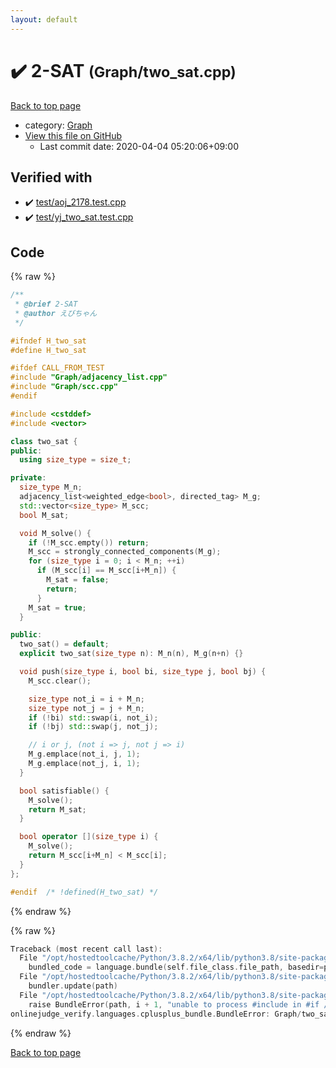 ```yaml
---
layout: default
---
```


<!-- mathjax config similar to math.stackexchange -->
<script type="text/javascript" async
  src="https://cdnjs.cloudflare.com/ajax/libs/mathjax/2.7.5/MathJax.js?config=TeX-MML-AM_CHTML">
</script>
<script type="text/x-mathjax-config">
  MathJax.Hub.Config({
    TeX: { equationNumbers: { autoNumber: "AMS" }},
    tex2jax: {
      inlineMath: [ ['$','$'] ],
      processEscapes: true
    },
    "HTML-CSS": { matchFontHeight: false },
    displayAlign: "left",
    displayIndent: "2em"
  });
</script>

<script type="text/javascript" src="https://cdnjs.cloudflare.com/ajax/libs/jquery/3.4.1/jquery.min.js"></script>
<script src="https://cdn.jsdelivr.net/npm/jquery-balloon-js@1.1.2/jquery.balloon.min.js" integrity="sha256-ZEYs9VrgAeNuPvs15E39OsyOJaIkXEEt10fzxJ20+2I=" crossorigin="anonymous"></script>
<script type="text/javascript" src="../../assets/js/copy-button.js"></script>
<link rel="stylesheet" href="../../assets/css/copy-button.css" />


# :heavy_check_mark: 2-SAT <small>(Graph/two_sat.cpp)</small>

<a href="../../index.html">Back to top page</a>

* category: <a href="../../index.html#4cdbd2bafa8193091ba09509cedf94fd">Graph</a>
* <a href="{{ site.github.repository_url }}/blob/master/Graph/two_sat.cpp">View this file on GitHub</a>
    - Last commit date: 2020-04-04 05:20:06+09:00




## Verified with

* :heavy_check_mark: <a href="../../verify/test/aoj_2178.test.cpp.html">test/aoj_2178.test.cpp</a>
* :heavy_check_mark: <a href="../../verify/test/yj_two_sat.test.cpp.html">test/yj_two_sat.test.cpp</a>


## Code

<a id="unbundled"></a>
{% raw %}
```cpp
/**
 * @brief 2-SAT
 * @author えびちゃん
 */

#ifndef H_two_sat
#define H_two_sat

#ifdef CALL_FROM_TEST
#include "Graph/adjacency_list.cpp"
#include "Graph/scc.cpp"
#endif

#include <cstddef>
#include <vector>

class two_sat {
public:
  using size_type = size_t;

private:
  size_type M_n;
  adjacency_list<weighted_edge<bool>, directed_tag> M_g;
  std::vector<size_type> M_scc;
  bool M_sat;

  void M_solve() {
    if (!M_scc.empty()) return;
    M_scc = strongly_connected_components(M_g);
    for (size_type i = 0; i < M_n; ++i)
      if (M_scc[i] == M_scc[i+M_n]) {
        M_sat = false;
        return;
      }
    M_sat = true;
  }

public:
  two_sat() = default;
  explicit two_sat(size_type n): M_n(n), M_g(n+n) {}

  void push(size_type i, bool bi, size_type j, bool bj) {
    M_scc.clear();

    size_type not_i = i + M_n;
    size_type not_j = j + M_n;
    if (!bi) std::swap(i, not_i);
    if (!bj) std::swap(j, not_j);

    // i or j, (not i => j, not j => i)
    M_g.emplace(not_i, j, 1);
    M_g.emplace(not_j, i, 1);
  }

  bool satisfiable() {
    M_solve();
    return M_sat;    
  }

  bool operator [](size_type i) {
    M_solve();
    return M_scc[i+M_n] < M_scc[i];
  }
};

#endif  /* !defined(H_two_sat) */

```
{% endraw %}

<a id="bundled"></a>
{% raw %}
```cpp
Traceback (most recent call last):
  File "/opt/hostedtoolcache/Python/3.8.2/x64/lib/python3.8/site-packages/onlinejudge_verify/docs.py", line 340, in write_contents
    bundled_code = language.bundle(self.file_class.file_path, basedir=pathlib.Path.cwd())
  File "/opt/hostedtoolcache/Python/3.8.2/x64/lib/python3.8/site-packages/onlinejudge_verify/languages/cplusplus.py", line 170, in bundle
    bundler.update(path)
  File "/opt/hostedtoolcache/Python/3.8.2/x64/lib/python3.8/site-packages/onlinejudge_verify/languages/cplusplus_bundle.py", line 281, in update
    raise BundleError(path, i + 1, "unable to process #include in #if / #ifdef / #ifndef other than include guards")
onlinejudge_verify.languages.cplusplus_bundle.BundleError: Graph/two_sat.cpp: line 10: unable to process #include in #if / #ifdef / #ifndef other than include guards

```
{% endraw %}

<a href="../../index.html">Back to top page</a>

